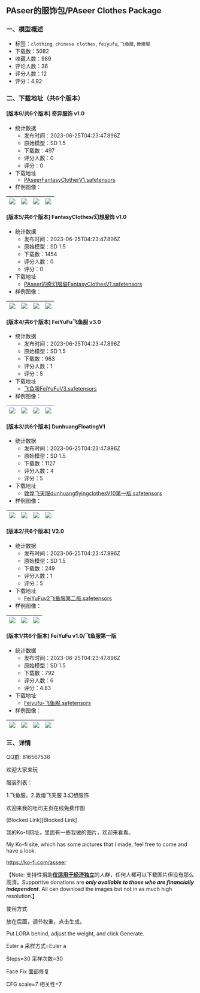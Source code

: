 ## PAseer的服饰包/PAseer Clothes Package
### 一、模型概述

- 标签：`clothing`, `chinese clothes`, `feiyufu`, `飞鱼服`, `敦煌服`
- 下载数：5082
- 收藏人数：989
- 评论人数：36
- 评分人数：12
- 评分：4.92

### 二、下载地址（共6个版本）

#### [版本6/共6个版本] 奇异服饰 v1.0

- 统计数据
  - 发布时间：2023-06-25T04:23:47.896Z
  - 原始模型：SD 1.5
  - 下载数：497
  - 评分人数：0
  - 评分：0
- 下载地址
  - [PAseerFantasyClotherV1.safetensors](https://civitai.com/api/download/models/103457)
- 样例图像：

| <img src="https://image.civitai.com/xG1nkqKTMzGDvpLrqFT7WA/9c85f0eb-e4a0-4433-9e11-40b790d61d02/width=450/1279641.jpeg" /> | <img src="https://image.civitai.com/xG1nkqKTMzGDvpLrqFT7WA/962207df-e5e9-4413-9001-4f7d1a15fa22/width=450/1279635.jpeg" /> | <img src="https://image.civitai.com/xG1nkqKTMzGDvpLrqFT7WA/0b4dfe6b-4ecd-400b-9b2b-b1a35965fdc7/width=450/1279633.jpeg" /> | <img src="https://image.civitai.com/xG1nkqKTMzGDvpLrqFT7WA/2788f98e-09ce-40be-9e05-e563f6bba06f/width=450/1279632.jpeg" /> |
| ---- | ---- | ---- | ---- |

#### [版本5/共6个版本] FantasyClothes/幻想服饰 v1.0

- 统计数据
  - 发布时间：2023-06-25T04:23:47.896Z
  - 原始模型：SD 1.5
  - 下载数：1454
  - 评分人数：0
  - 评分：0
- 下载地址
  - [PAseer的奇幻服装FantasyClothesV1.safetensors](https://civitai.com/api/download/models/79356)
- 样例图像：

| <img src="https://image.civitai.com/xG1nkqKTMzGDvpLrqFT7WA/48eb7745-6913-4e03-8c7a-669bb72df8d5/width=450/890518.jpeg" /> | <img src="https://image.civitai.com/xG1nkqKTMzGDvpLrqFT7WA/c4f10597-c0d5-4eea-83d4-4823a0d86844/width=450/890526.jpeg" /> | <img src="https://image.civitai.com/xG1nkqKTMzGDvpLrqFT7WA/307305d0-bb18-4486-a50f-7c4c15229ae4/width=450/890527.jpeg" /> | <img src="https://image.civitai.com/xG1nkqKTMzGDvpLrqFT7WA/331069f8-609a-4644-a883-fef091f023af/width=450/890517.jpeg" /> |
| ---- | ---- | ---- | ---- |

#### [版本4/共6个版本] FeiYuFu飞鱼服 v3.0

- 统计数据
  - 发布时间：2023-06-25T04:23:47.896Z
  - 原始模型：SD 1.5
  - 下载数：963
  - 评分人数：1
  - 评分：5
- 下载地址
  - [飞鱼服FeiYuFuV3.safetensors](https://civitai.com/api/download/models/64350)
- 样例图像：

| <img src="https://image.civitai.com/xG1nkqKTMzGDvpLrqFT7WA/e9d1042b-a30d-4d40-b0c2-637e5250e4e1/width=450/710909.jpeg" /> | <img src="https://image.civitai.com/xG1nkqKTMzGDvpLrqFT7WA/e03ddbef-6884-43b0-a7f7-503d9b2ebd32/width=450/710891.jpeg" /> | <img src="https://image.civitai.com/xG1nkqKTMzGDvpLrqFT7WA/3ddef38d-f164-45e7-b3ec-2195560fcf57/width=450/710928.jpeg" /> | <img src="https://image.civitai.com/xG1nkqKTMzGDvpLrqFT7WA/fb7936c4-1232-4994-843a-8087861f6843/width=450/710894.jpeg" /> |
| ---- | ---- | ---- | ---- |

#### [版本3/共6个版本] DunhuangFloatingV1

- 统计数据
  - 发布时间：2023-06-25T04:23:47.896Z
  - 原始模型：SD 1.5
  - 下载数：1127
  - 评分人数：4
  - 评分：5
- 下载地址
  - [敦煌飞天服dunhuangflyingclothesV10第一版.safetensors](https://civitai.com/api/download/models/51465)
- 样例图像：

| <img src="https://image.civitai.com/xG1nkqKTMzGDvpLrqFT7WA/50e2f7ee-e2b2-4012-466b-a7011aabaa00/width=450/554371.jpeg" /> | <img src="https://image.civitai.com/xG1nkqKTMzGDvpLrqFT7WA/a87cf5d5-2827-4a63-9713-a1865828d100/width=450/554368.jpeg" /> | <img src="https://image.civitai.com/xG1nkqKTMzGDvpLrqFT7WA/fb59f7d8-4501-422a-6db4-d50aa796c700/width=450/554370.jpeg" /> | <img src="https://image.civitai.com/xG1nkqKTMzGDvpLrqFT7WA/514f54a4-2023-4f91-4d2c-33389df2f700/width=450/554367.jpeg" /> |
| ---- | ---- | ---- | ---- |

#### [版本2/共6个版本] V2.0

- 统计数据
  - 发布时间：2023-06-25T04:23:47.896Z
  - 原始模型：SD 1.5
  - 下载数：249
  - 评分人数：1
  - 评分：5
- 下载地址
  - [FeiYuFuv2飞鱼服第二版.safetensors](https://civitai.com/api/download/models/30282)
- 样例图像：

| <img src="https://image.civitai.com/xG1nkqKTMzGDvpLrqFT7WA/6799b233-feb3-45f1-6a73-85592a2fce00/width=450/350138.jpeg" /> | <img src="https://image.civitai.com/xG1nkqKTMzGDvpLrqFT7WA/15a4fad7-303e-4744-ac4f-3479bbd8f200/width=450/343782.jpeg" /> | <img src="https://image.civitai.com/xG1nkqKTMzGDvpLrqFT7WA/65a48b91-0238-4642-9792-8edc227d5100/width=450/343781.jpeg" /> |
| ---- | ---- | ---- |

#### [版本1/共6个版本] FeiYuFu v1.0/飞鱼服第一版

- 统计数据
  - 发布时间：2023-06-25T04:23:47.896Z
  - 原始模型：SD 1.5
  - 下载数：792
  - 评分人数：6
  - 评分：4.83
- 下载地址
  - [Feiyufu-飞鱼服.safetensors](https://civitai.com/api/download/models/24564)
- 样例图像：

| <img src="https://image.civitai.com/xG1nkqKTMzGDvpLrqFT7WA/729a7572-de69-4624-62b8-1fb408b4e800/width=450/350137.jpeg" /> | <img src="https://image.civitai.com/xG1nkqKTMzGDvpLrqFT7WA/5deb6f95-c9b0-4107-f3d7-cf1f74768b00/width=450/272646.jpeg" /> | <img src="https://image.civitai.com/xG1nkqKTMzGDvpLrqFT7WA/9ee3b6b9-f75d-4d00-cfd8-ae767057b400/width=450/267687.jpeg" /> | <img src="https://image.civitai.com/xG1nkqKTMzGDvpLrqFT7WA/db2bab6b-dce9-41ba-f788-917de47f1b00/width=450/267632.jpeg" /> |
| ---- | ---- | ---- | ---- |


### 三、详情
<p>QQ群: 816567536</p><p>欢迎大家来玩</p><p></p><p>服装列表：</p><p>1.飞鱼服。2.敦煌飞天服 3.幻想服饰</p><p></p><p></p><p></p><p>欢迎来我的吐司主页在线免费作图</p><p><span>[Blocked Link]</span><span>[Blocked Link]</span></p><p>我的Ko-fi网址，里面有一些我做的图片，欢迎来看看。</p><p>My Ko-fi site, which has some pictures that I made, feel free to come and have a look.</p><p><a target="_blank" rel="ugc" href="https://ko-fi.com/asseer">https://ko-fi.com/asseer</a></p><p>【Note: 支持性捐助<strong><u>仅适用于经济独立</u></strong>的人群，任何人都可以下载图片但没有那么高清。Supportive donations are <strong><em>only available to those who are financially independent</em></strong>. All can download the images but not in as much high resolution.】</p><p></p><p>使用方式</p><p>放在后面，调节权重，点击生成。</p><p>Put LORA behind, adjust the weight, and click Generate.</p><p></p><p>Euler a 采样方式=Euler a</p><p>Steps=30 采样次数=30</p><p>Face Fix 面部修复</p><p>CFG scale=7 相关性=7</p><p></p><p></p>